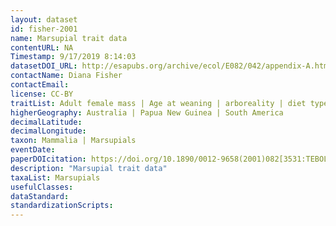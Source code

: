 ```yaml
---
layout: dataset
id: fisher-2001
name: Marsupial trait data
contentURL: NA
Timestamp: 9/17/2019 8:14:03
datasetDOI_URL: http://esapubs.org/archive/ecol/E082/042/appendix-A.htm
contactName: Diana Fisher
contactEmail:  
license: CC-BY
traitList: Adult female mass | Age at weaning | arboreality | diet type | diurnality | Female age at maturity | Gestation length | Inter-birth interval | Litter size | Mass at birth | Mass at pouch vacation | Mass at weaning | Maximum lifespan | Mean group size | Population density | shelter type
higherGeography: Australia | Papua New Guinea | South America
decimalLatitude: 
decimalLongitude: 
taxon: Mammalia | Marsupials
eventDate: 
paperDOIcitation: https://doi.org/10.1890/0012-9658(2001)082[3531:TEBOLH]2.0.CO;2
description: "Marsupial trait data"
taxaList: Marsupials
usefulClasses:  
dataStandard:
standardizationScripts: 
---
```

